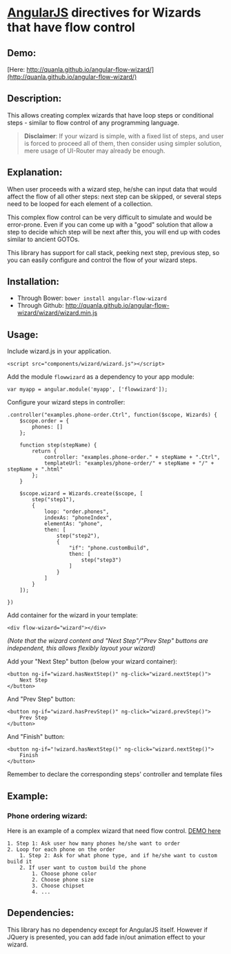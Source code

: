 # [AngularJS](http://angularjs.org) directives for Wizards that have flow control

## Demo:

[Here: http://quanla.github.io/angular-flow-wizard/](http://quanla.github.io/angular-flow-wizard/)

## Description:
This allows creating complex wizards that have loop steps or conditional steps - similar to flow control of any programming language.

> **Disclaimer**: If your wizard is simple, with a fixed list of steps, and user is forced to proceed all of them, then consider using simpler solution, mere usage of UI-Router may already be enough.

## Explanation:

When user proceeds with a wizard step, he/she can input data that would affect the flow of all other steps: next step can be skipped, or several steps need to be looped for each element of a collection. 

This complex flow control can be very difficult to simulate and would be error-prone. Even if you can come up with a "good" solution that allow a step to decide which step will be next after this, you will end up with codes similar to ancient GOTOs.

This library has support for call stack, peeking next step, previous step, so you can easily configure and control the flow of your wizard steps.

## Installation:

 - Through Bower: `bower install angular-flow-wizard`
 - Through Github: http://quanla.github.io/angular-flow-wizard/wizard/wizard.min.js

## Usage:

Include wizard.js in your application.

    <script src="components/wizard/wizard.js"></script>

Add the module `flowwizard` as a dependency to your app module:

    var myapp = angular.module('myapp', ['flowwizard']);

Configure your wizard steps in controller:

    .controller("examples.phone-order.Ctrl", function($scope, Wizards) {
        $scope.order = {
            phones: []
        };

        function step(stepName) {
            return {
                controller: "examples.phone-order." + stepName + ".Ctrl",
                templateUrl: "examples/phone-order/" + stepName + "/" + stepName + ".html"
            };
        }

        $scope.wizard = Wizards.create($scope, [
            step("step1"),
            {
                loop: "order.phones",
                indexAs: "phoneIndex",
                elementAs: "phone",
                then: [
                    step("step2"),
                    {
                        "if": "phone.customBuild",
                        then: [
                            step("step3")
                        ]
                    }
                ]
            }
        ]);

    })

Add container for the wizard in your template:

    <div flow-wizard="wizard"></div>
*(Note that the wizard content and "Next Step"/"Prev Step" buttons are independent, this allows flexibly layout your wizard)*

Add your "Next Step" button (below your wizard container):

    <button ng-if="wizard.hasNextStep()" ng-click="wizard.nextStep()">
        Next Step
    </button>

And "Prev Step" button:

    <button ng-if="wizard.hasPrevStep()" ng-click="wizard.prevStep()">
        Prev Step
    </button>

And "Finish" button:

    <button ng-if="!wizard.hasNextStep()" ng-click="wizard.nextStep()">
        Finish
    </button>

Remember to declare the corresponding steps' controller and template files

## Example:

### Phone ordering wizard:
Here is an example of a complex wizard that need flow control. [DEMO here](http://quanla.github.io/angular-flow-wizard/)


    1. Step 1: Ask user how many phones he/she want to order
    2. Loop for each phone on the order
	    1. Step 2: Ask for what phone type, and if he/she want to custom build it
	    2. If user want to custom build the phone
		    1. Choose phone color
		    2. Choose phone size
		    3. Choose chipset
		    4. ...


## Dependencies:

This library has no dependency except for AngularJS itself. However if JQuery is presented, you can add fade in/out animation effect to your wizard.
